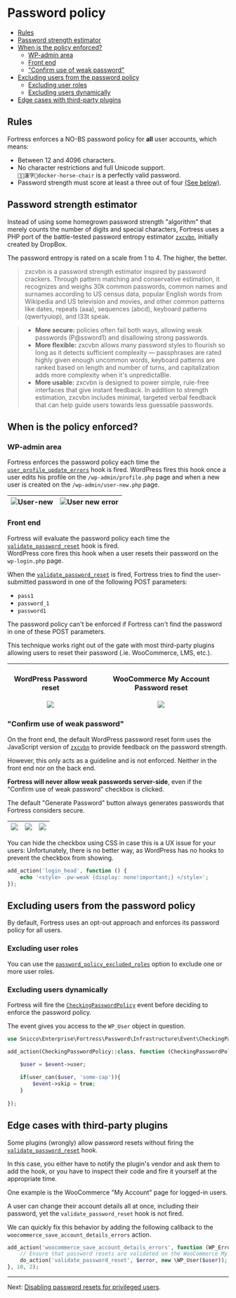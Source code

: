 # Password policy

<!-- TOC -->
* [Rules](#rules)
* [Password strength estimator](#password-strength-estimator)
* [When is the policy enforced?](#when-is-the-policy-enforced)
    * [WP-admin area](#wp-admin-area)
    * [Front end](#front-end)
    * ["Confirm use of weak password"](#confirm-use-of-weak-password)
* [Excluding users from the password policy](#excluding-users-from-the-password-policy)
    * [Excluding user roles](#excluding-user-roles)
    * [Excluding users dynamically](#excluding-users-dynamically)
* [Edge cases with third-party plugins](#edge-cases-with-third-party-plugins)
<!-- TOC -->

## Rules

Fortress enforces a NO-BS password policy for **all** user accounts, which means:

- Between 12 and 4096 characters.
- No character restrictions and full Unicode support. <br> `🧐🧐漢字👀docker-horse-chair` is a perfectly valid password.
- Password strength must score at least a three out of four [(See below)](#password-strength-estimator).

## Password strength estimator

Instead of using some homegrown password strength "algorithm" that merely counts the number of digits and special characters, Fortress uses a PHP port of the battle-tested password entropy estimator [`zxcvbn`](https://github.com/dropbox/zxcvbn), initially created by DropBox.

The password entropy is rated on a scale from 1 to 4. The higher, the better.

> zxcvbn is a password strength estimator inspired by password crackers. Through pattern matching and conservative estimation, it recognizes and weighs 30k common passwords, common names and surnames according to US census data, popular English words from Wikipedia and US television and movies, and other common patterns like dates, repeats (aaa), sequences (abcd), keyboard patterns (qwertyuiop), and l33t speak.

> - **More secure:** policies often fail both ways, allowing weak passwords (P@ssword1) and disallowing strong passwords.
> - **More flexible:** zxcvbn allows many password styles to flourish so long as it detects sufficient complexity — passphrases are rated highly given enough uncommon words, keyboard patterns are ranked based on length and number of turns, and capitalization adds more complexity when it's unpredictaBle.
> - **More usable:** zxcvbn is designed to power simple, rule-free interfaces that give instant feedback. In addition to strength estimation, zxcvbn includes minimal, targeted verbal feedback that can help guide users towards less guessable passwords.

## When is the policy enforced?

### WP-admin area

Fortress enforces the password policy each time the [`user_profile_update_errors`](https://developer.wordpress.org/reference/hooks/user_profile_update_errors/) hook is fired.
WordPress fires this hook once a user edits his profile on the `/wp-admin/profile.php` page and when a new user is created on the `/wp-admin/user-new.php` page.


| ![User-new](../../_assets/images/user-new.png) | ![User new error](../../_assets/images/user-new-policy-error.png) |
|------------------------------------------------|-------------------------------------------------------------------|


### Front end

Fortress will evaluate the password policy each time the [`validate_password_reset`](https://developer.wordpress.org/reference/hooks/validate_password_reset/) hook is fired.
<br>WordPress core fires this hook when a user resets their password on the `wp-login.php` page.

When the [`validate_password_reset`](https://developer.wordpress.org/reference/hooks/validate_password_reset/) is fired, Fortress tries to find the user-submitted password in one of the following POST parameters:

- `pass1`
- `password_1`
- `password1`

The password policy can't be enforced if Fortress can't find the password in one of these POST parameters.

This technique works right out of the gate with most third-party plugins allowing users to reset their password (.ie. WooCommerce, LMS, etc.).

| <br>WordPress Password reset<br><br>![](../../_assets/images/pw-reset-wp-login.png) | <br>WooCommerce My Account Password reset<br><br>![](../../_assets/images/woocommerce-my-account-pw-reset-policy.png) |
|-------------------------------------------------------------------------------------|-----------------------------------------------------------------------------------------------------------------------|


### "Confirm use of weak password"

On the front end, the default WordPress password reset form uses the JavaScript version of [`zxcvbn`](https://github.com/dropbox/zxcvbn) to provide feedback on the password strength.

However, this only acts as a guideline and is not enforced. Neither in the front end nor on the back end.

**Fortress will never allow weak passwords server-side**, even if the "Confirm use of weak password" checkbox is clicked.

The default "Generate Password" button always generates passwords that Fortress considers secure.

| ![](../../_assets/images/confirm-weak-password-01.png) | ![](../../_assets/images/confirm-weak-password-02.png) | ![](../../_assets/images/reset-pw-frontend.png) |
|--------------------------------------------------------|--------------------------------------------------------|-------------------------------------------------|


You can hide the checkbox using CSS in case this is a UX issue for your users:
Unfortunately, there is no better way, as WordPress has no hooks to prevent the checkbox from showing.

```php
add_action('login_head', function () {
    echo '<style> .pw-weak {display: none!important;} </style>';
});
```

## Excluding users from the password policy

By default, Fortress uses an opt-out approach and enforces its password policy for all users.

### Excluding user roles

You can use the [`password_policy_excluded_roles`](../../configuration/02_configuration_reference.md#password_policy_excluded_roles) option to exclude one or more user roles.

### Excluding users dynamically

Fortress will fire the [`CheckingPasswordPolicy`](../../../src/Password/Infrastructure/Event/CheckingPasswordPolicy.php) event before deciding to enforce the password policy.

The event gives you access to the `WP_User` object in question.

```php
use Snicco\Enterprise\Fortress\Password\Infrastructure\Event\CheckingPasswordPolicy;

add_action(CheckingPasswordPolicy::class, function (CheckingPasswordPolicy $event) :void {

    $user = $event->user;
        
    if(user_can($user, 'some-cap')){
        $event->skip = true;
    }    
        
});
```

## Edge cases with third-party plugins

Some plugins (wrongly) allow password resets without firing the [`validate_password_reset`](https://developer.wordpress.org/reference/hooks/validate_password_reset/) hook.

In this case, you either have to notify the plugin's vendor and ask them to add the hook, or you have to inspect
their code and fire it yourself at the appropriate time.

One example is the WooCommerce "My Account" page for logged-in users.

A user can change their account details all at once, including their password,
yet the `validate_password_reset` hook is not fired.

We can quickly fix this behavior by adding the following callback to the `woocommerce_save_account_details_errors` action.

```php
add_action('woocommerce_save_account_details_errors', function (WP_Error $error, stdClass $user) {
    // Ensure that password resets are validated on the WooCommerce My Account page.
    do_action('validate_password_reset', $error, new \WP_User($user));
}, 10, 2);
```

---

Next: [Disabling password resets for privileged users](disabling-password-resets-for-privileged-users.md).